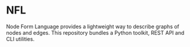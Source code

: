 # NFL

Node Form Language provides a lightweight way to describe graphs of nodes and edges. This repository bundles a Python toolkit, REST API and CLI utilities.

